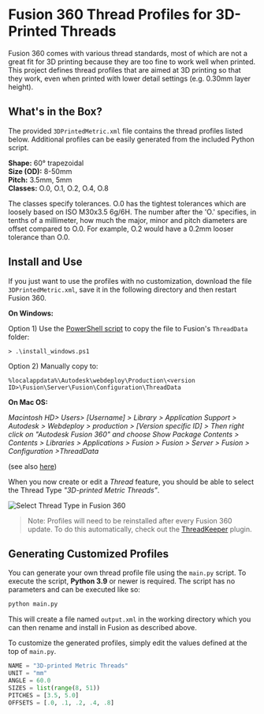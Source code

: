# Fusion 360 Thread Profiles for 3D-Printed Threads

Fusion 360 comes with various thread standards, most of which are not a great fit for 3D printing because they are too fine to work well when printed.
This project defines thread profiles that are aimed at 3D printing so that they work, even when printed with lower detail settings (e.g. 0.30mm layer height).

## What's in the Box?

The provided `3DPrintedMetric.xml` file contains the thread profiles listed below.
Additional profiles can be easily generated from the included Python script.

**Shape:** 60° trapezoidal  
**Size (OD):** 8-50mm  
**Pitch:** 3.5mm, 5mm  
**Classes:** O.0, O.1, O.2, O.4, O.8

The classes specify tolerances.
O.0 has the tightest tolerances which are loosely based on ISO M30x3.5 6g/6H. 
The number after the 'O.' specifies, in tenths of a millimeter, how much the major, minor and pitch diameters are offset compared to O.0.
For example, O.2 would have a 0.2mm looser tolerance than O.0.

## Install and Use

If you just want to use the profiles with no customization, download the file `3DPrintedMetric.xml`, save it in the following directory and then restart Fusion 360.

**On Windows:**

Option 1) Use the [PowerShell script](install_windows.ps1) to copy the file to Fusion's `ThreadData` folder:
```
> .\install_windows.ps1
```
Option 2) Manually copy to:
```
%localappdata%\Autodesk\webdeploy\Production\<version ID>\Fusion\Server\Fusion\Configuration\ThreadData
```

**On Mac OS:**

*Macintosh HD> Users> [Username] > Library > Application Support > Autodesk > Webdeploy > production > [Version specific ID] > Then right click on "Autodesk Fusion 360" and choose Show Package Contents > Contents > Libraries > Applications > Fusion > Fusion > Server > Fusion > Configuration >ThreadData*

(see also [here](https://knowledge.autodesk.com/support/fusion-360/learn-explore/caas/sfdcarticles/sfdcarticles/Custom-Threads-in-Fusion-360.html))

When you now create or edit a *Thread* feature, you should be able to select the Thread Type *"3D-printed Metric Threads"*.

![Select Thread Type in Fusion 360](ss_fusion.png)

> Note: Profiles will need to be reinstalled after every Fusion 360 update. To do this automatically, check out the [ThreadKeeper](https://github.com/thomasa88/ThreadKeeper) plugin.

## Generating Customized Profiles

You can generate your own thread profile file using the `main.py` script.
To execute the script, **Python 3.9** or newer is required.
The script has no parameters and can be executed like so:

```bash
python main.py
```

This will create a file named `output.xml` in the working directory which you can then rename and install in Fusion as described above.

To customize the generated profiles, simply edit the values defined at the top of `main.py`.

```python
NAME = "3D-printed Metric Threads"
UNIT = "mm"
ANGLE = 60.0
SIZES = list(range(8, 51))
PITCHES = [3.5, 5.0]
OFFSETS = [.0, .1, .2, .4, .8]
```

